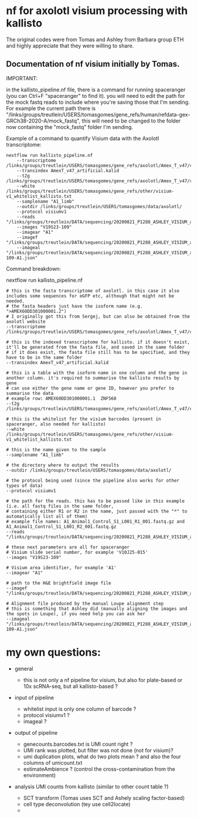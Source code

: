 # nf for axolotl visium processing with kallisto
The original codes were from Tomas and Ashley from Barbara group ETH and highly appreciate that they were willing to share.


## Documentation of nf visium initially by Tomas.

IMPORTANT:

in the kallisto_pipeline.nf file, there is a command for running spaceranger (you can Ctrl+F "spaceranger" to find it).
you will need to edit the path for the mock fastq reads to include where you're saving those that I'm sending.
For example the current path there is
"/links/groups/treutlein/USERS/tomasgomes/gene_refs/human/refdata-gex-GRCh38-2020-A/mock_fastq",
this will need to be changed to the folder now containing the "mock_fastq" folder I'm sending.

Example of a command to quantify Visium data with the Axolotl transcriptome:

	nextflow run kallisto_pipeline.nf
		--transcriptome /links/groups/treutlein/USERS/tomasgomes/gene_refs/axolotl/Amex_T_v47/cDNA_transcripts/AmexT_v47_artificial.fa
		--transindex AmexT_v47_artificial.kalid
		--t2g /links/groups/treutlein/USERS/tomasgomes/gene_refs/axolotl/Amex_T_v47/cDNA_transcripts/AmexT_v47_artificial_genenames_t2g.txt
		--white /links/groups/treutlein/USERS/tomasgomes/gene_refs/other/visium-v1_whitelist_kallisto.txt
		--samplename "A1_limb"
		--outdir /links/groups/treutlein/USERS/tomasgomes/data/axolotl/
		--protocol visiumv1
		--reads "/links/groups/treutlein/DATA/sequencing/20200821_P1288_ASHLEY_VISIUM_axolotl_visium_control_11dpa/raw/A1_Animal1_Control/*.fastq.gz"
		--images "V19S23-109"
		--imagear "A1"
		--imagef "/links/groups/treutlein/DATA/sequencing/20200821_P1288_ASHLEY_VISIUM_axolotl_visium_control_11dpa/image/A1_large_image1.jpg"
		--imageal "/links/groups/treutlein/DATA/sequencing/20200821_P1288_ASHLEY_VISIUM_axolotl_visium_control_11dpa/alignment_files/V19S23-109-A1.json"


Command breakdown:

nextflow run kallisto_pipeline.nf

	# this is the fasta transcriptome of axolotl. in this case it also includes some sequences for eGFP etc, although that might not be needed.
	# the fasta headers just have the isoform name (e.g. ">AMEX60DD301000001.2")
	# I originally got this from Sergej, but can also be obtained from the axolotl website
	--transcriptome /links/groups/treutlein/USERS/tomasgomes/gene_refs/axolotl/Amex_T_v47/cDNA_transcripts/AmexT_v47_artificial.fa

	# this is the indexed transcriptome for kallisto. if it doesn't exist, it'll be generated from the fasta file, and saved in the same folder
	# if it does exist, the fasta file still has to be specified, and they have to be in the same folder
	--transindex AmexT_v47_artificial.kalid

	# this is a table with the isoform name in one column and the gene in another column. it's required to summarise the kallisto results by gene
	# can use either the gene name or gene ID, however you prefer to summarise the data
	# example row: AMEX60DD301000001.1	ZNF568
	--t2g /links/groups/treutlein/USERS/tomasgomes/gene_refs/axolotl/Amex_T_v47/cDNA_transcripts/AmexT_v47_artificial_genenames_t2g.txt

	# this is the whitelist for the visium barcodes (present in spaceranger, also needed for kallisto)
	--white /links/groups/treutlein/USERS/tomasgomes/gene_refs/other/visium-v1_whitelist_kallisto.txt

	# this is the name given to the sample
	--samplename "A1_limb"

	# the directory where to output the results
	--outdir /links/groups/treutlein/USERS/tomasgomes/data/axolotl/

	# the protocol being used (since the pipeline also works for other types of data)
	--protocol visiumv1

	# the path for the reads. this has to be passed like in this example (i.e. all fastq files in the same folder,
	# containing either R1 or R2 in the name, just passed with the "*" to automatically list all of them)
	# example file names: A1_Animal1_Control_S1_L001_R1_001.fastq.gz and A1_Animal1_Control_S1_L001_R2_001.fastq.gz
	--reads "/links/groups/treutlein/DATA/sequencing/20200821_P1288_ASHLEY_VISIUM_axolotl_visium_control_11dpa/raw/A1_Animal1_Control/*.fastq.gz"

	# these next parameters are all for spaceranger
	# Visium slide serial number, for example 'V10J25-015'
	--images "V19S23-109"

	# Visium area identifier, for example 'A1'
	--imagear "A1"

	# path to the H&E brightfield image file
	--imagef "/links/groups/treutlein/DATA/sequencing/20200821_P1288_ASHLEY_VISIUM_axolotl_visium_control_11dpa/image/A1_large_image1.jpg"

	# Alignment file produced by the manual Loupe alignment step
	# this is something that Ashley did (manually aligning the images and the spots in Loupe), if you need help you can ask her
	--imageal "/links/groups/treutlein/DATA/sequencing/20200821_P1288_ASHLEY_VISIUM_axolotl_visium_control_11dpa/alignment_files/V19S23-109-A1.json"


# my own questions:
- general
	- this is not only a nf pipeline for visium, but also for plate-based or 10x scRNA-seq, but all kallisto-based ?

- input of pipeline
	- whitelist input is only one column of barcode ?
	- protocol visiumv1 ?
	- imageal ?

- output of pipeline
	- genecounts.barcodes.txt is UMI count right ?
	- UMI rank was plotted, but filter was not done (not for visium)?
	- umi duplication plots, what do two plots mean ? and also the four columns of umicount.txt
	- estimateAmbience ? (control the cross-contamination from the environment)

- analysis UMI counts from kallisto (similar to other count table ?)
	- SCT transform (Tomas uses SCT and Ashely scaling factor-based)
	- cell type deconvolution (tey use cell2locate)
	-

